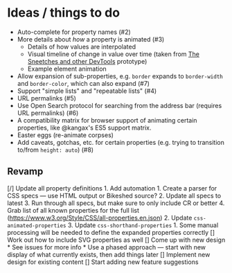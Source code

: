 Ideas / things to do
====================

* Auto-complete for property names (#2)
* More details about _how_ a property is animated (#3)
    * Details of how values are interpolated
    * Visual timeline of change in value over time (taken from [The Sneetches and other DevTools](https://shoehornwithteeth.com/ramblings/2014/08/the-sneetches-and-other-devtools/) prototype)
    * Example element animation
* Allow expansion of sub-properties, e.g. `border` expands to `border-width` and `border-color`, which can also expand (#7)
* Support "simple lists" and "repeatable lists" (#4)
* URL permalinks (#5)
* Use Open Search protocol for searching from the address bar (requires URL permalinks) (#6)
* A compatibility matrix for browser support of animating certain properties, like @kangax's ES5 support matrix.
* Easter eggs (re-animate corpses)
* Add caveats, gotchas, etc. for certain properties (e.g. trying to transition to/from `height: auto`) (#8)



Revamp
------

[/] Update all property definitions
    1. Add automation
        1. Create a parser for CSS specs — use HTML output or Bikeshed source?
        2. Update all specs to latest
        3. Run through all specs, but make sure to only include CR or better
        4. Grab list of all known properties for the full list
            (<https://www.w3.org/Style/CSS/all-properties.en.json>)
    2. Update `css-animated-properties`
    3. Update `css-shorthand-properties`
        1. Some manual processing will be needed to define the expanded
            properties correctly
[] Work out how to include SVG properties as well
[] Come up with new design
    * See issues for more info
    * Use a phased approach — start with new display of what currently exists, then add things later
[] Implement new design for existing content
[] Start adding new feature suggestions
